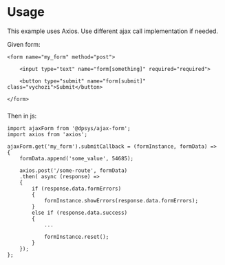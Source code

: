 
# Usage
This example uses Axios. Use different ajax call implementation if needed.

Given form:
```
<form name="my_form" method="post">

    <input type="text" name="form[something]" required="required">
	            
    <button type="submit" name="form[submit]" class="vychozi">Submit</button>
    
</form>
```
###
###
Then in js:
```
import ajaxForm from '@dpsys/ajax-form';
import axios from 'axios';

ajaxForm.get('my_form').submitCallback = (formInstance, formData) =>
{
	formData.append('some_value', 54685);

	axios.post('/some-route', formData)
	.then( async (response) => 
	{							
		if (response.data.formErrors)
		{				
			formInstance.showErrors(response.data.formErrors);
		}			
		else if (response.data.success)
		{
			...

			formInstance.reset();
		}
	});
};
```